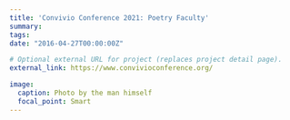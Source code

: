 ```yaml
---
title: 'Convivio Conference 2021: Poetry Faculty'
summary: 
tags:
date: "2016-04-27T00:00:00Z"

# Optional external URL for project (replaces project detail page).
external_link: https://www.convivioconference.org/ 

image:
  caption: Photo by the man himself
  focal_point: Smart
---
```

